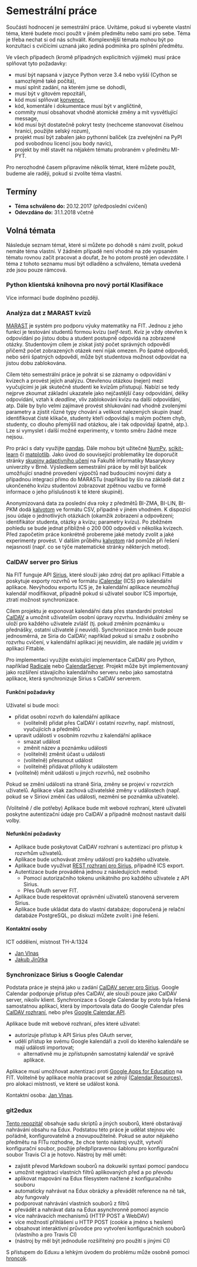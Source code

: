Semestrální práce
=================

Součástí hodnocení je semestrální práce. Uvítáme, pokud si vyberete vlastní téma, které budete moci použít v jiném předmětu nebo sami pro sebe.
Téma je třeba nechat si od nás schválit.
Komplexnější témata mohou být po konzultaci s cvičícími uznaná jako jediná podmínka pro splnění předmětu.

Ve všech případech (kromě případných explicitních výjimek) musí práce splňovat tyto požadavky:

 * musí být napsaná v jazyce Python verze 3.4 nebo vyšší (Cython se samozřejmě také počítá),
 * musí splnit zadání, na kterém jsme se dohodli,
 * musí být v gitovém repozitáři,
 * kód musí splňovat [konvence](https://www.python.org/dev/peps/pep-0008/),
 * kód, komentáře i dokumentace musí být v angličtině,
 * commity musí obsahovat vhodně atomické změny a mít vysvětlující message,
 * kód musí být dostatečně pokryt testy (nechceme stanovovat číselnou hranici, použijte selský rozum),
 * projekt musí být zabalen jako pythonní balíček (za zveřejnění na PyPI pod svobodnou licencí jsou body navíc),
 * projekt by měl stavět na nějakém tématu probraném v předmětu MI-PYT.

Pro nerozhodné časem připravíme několik témat, které můžete použít, budeme ale raději, pokud si zvolíte téma vlastní.

Termíny
-------

 * **Téma schváleno do:** 20.12.2017 (předposlední cvičení)
 * **Odevzdáno do:** 31.1.2018 včetně

Volná témata
------------

Následuje seznam témat, které si můžete po dohodě s námi zvolit, pokud nemáte téma vlastní.
V žádném případě není vhodné na zde vypsaném tématu rovnou začít pracovat a doufat, že ho potom prostě jen odevzdáte.
I téma z tohoto seznamu musí být odladěno a schváleno, témata uvedená zde jsou pouze rámcová.

### Python klientská knihovna pro nový portál Klasifikace

Více informací bude doplněno později.

### Analýza dat z MARAST kvízů

[MARAST](https://marast.fit.cvut.cz) je systém pro podporu výuky matematiky
na FIT. Jednou z jeho funkcí je testování studentů formou kvízu (*self-test*).
Kvíz je vždy otevřen k odpovídání po jistou dobu a student postupně
odpovídá na zobrazené otázky. Studentovým cílem je získat jistý počet správných
odpovědí přičemž počet zobrazených otázek není nijak omezen. Po špatné
odpovědi, nebo sérii špatných odpovědí, může být studentova možnost
odpovídat na jistou dobu zablokována.

Cílem této semestrální práce je pohrát si se záznamy o odpovídání v kvízech a
provést jejich analýzu. Otevřenou otázkou (nejen) mezi vyučujícími je jak
skutečně studenti ke kvízům přistupují. Nabízí se tedy nejprve zkoumat základní
ukazatele jako nejčastější časy odpovídání, délky odpovídání, vztah k
*deadline*, vliv zablokování kvízu na další odpovídání, atp. Dále by bylo
velmi zajímavé provést shlukování nad vhodně zvolenými parametry a zjistit
různé typy chování a velikost nalezených skupin (např. identifikovat čisté
klikače, studenty kteří odpovídají s malým počtem chyb, studenty, co dlouho
přemýšlí nad otázkou, ale i tak odpovídají špatně, atp.). Lze si vymyslet
i další možné experimenty, v tomto směru žádné meze nejsou.

Pro práci s daty využijte [pandas](http://pandas.pydata.org). Dále mohou
být užitečné [NumPy](http://www.numpy.org), [scikit-learn](https://scikit-learn.org) či [matplotlib](http://matplotlib.org). Jako úvod do související
problematiky lze doporučit stránky [skupiny adaptivního učení](http://www.fi.muni.cz/adaptivelearning/)
na Fakultě informatiky Masarykovy univerzity v Brně.
Výsledkem semestrální práce by měl být balíček umožňující snadné provedení
výpočtů nad budoucími novými daty a případnou integraci přímo do MARASTu
(například by šlo na základě dat z ukončeného kvízu studentovi zobrazovat
zpětnou vazbu ve formě informace o jeho příslušnosti k té které skupině).

Anonymizovaná data za poslední dva roky z předmětů BI-ZMA, BI-LIN, BI-PKM dodá
[kalvotom](http://github/kalvotom) ve formátu CSV, případně v jiném vhodném.
K dispozici jsou údaje o jednotlivých otázkách (okamžik zobrazení a
odpovězení; identifikátor studenta, otázky a kvízu; parametry kvízu).
Po zběžném pohledu se bude jednat přibližně o 200 000 odpovědí v několika
kvízech. Před započetím práce konkrétně probereme jaké metody zvolit a
jaké experimenty provést. V dalším průběhu [kalvotom](https://github.com/kalvotom)
rád pomůže při řešení nejasností (např. co se týče matematické stránky
některých metod).

### CalDAV server pro Sirius

Na FIT funguje API [Sirius], které slouží jako zdroj dat pro aplikaci Fittable a poskytuje exporty rozvrhů ve formátu [iCalendar] (ICS) pro kalendářní aplikace. Nevýhodou exportu ICS je, že kalendářní aplikace neumožňují kalendář modifikovat, případně pokud si uživatel soubor ICS importuje, ztratí možnost synchronizace.

Cílem projektu je exponovat kalendářní data přes standardní protokol [CalDAV] a umožnit uživatelům osobní úpravy rozvrhu. Individuální změny se uloží pro každého uživatele zvlášť (tj. pokud změním poznámku u přednášky, ostatní uživatelé jí neuvidí). Synchronizace změn bude pouze jednosměrná, ze Siria do CalDAV; například pokud si smažu z osobního rozvrhu cvičení, v kalendářní aplikaci jej neuvidím, ale nadále jej uvidím v aplikaci Fittable.

Pro implementaci využijte existující implementace CalDAV pro Python, například [Radicale](http://radicale.org/) nebo [CalendarServer](https://www.calendarserver.org/). Projekt může být implementovaný jako rozšíření stávajícího kalendářního serveru nebo jako samostatná aplikace, která synchronizuje Sirius s CalDAV serverem.

#### Funkční požadavky

Uživatel si bude moci:

* přidat osobní rozvrh do kalendářní aplikace
  * (volitelně) přidat přes CalDAV i ostatní rozvrhy, např. místností, vyučujících a předmětů
* upravit události v osobním rozvrhu z kalendářní aplikace
  * smazat událost
  * změnit název a poznámku události
  * (volitelně) změnit účast u události
  * (volitelně) přesunout událost
  * (volitelně) přidávat přílohy k událostem
* (volitelně) měnit události u jiných rozvrhů, než osobního

Pokud se změní události na straně Siria, změny se projeví v rozvrzích uživatelů. Aplikace však zachová uživatelské změny v událostech (např. pokud se v Siriovi změní čas události, nezmění se poznámka uživatele).

(Volitelně / dle potřeby) Aplikace bude mít webové rozhraní, které uživateli poskytne autentizační údaje pro CalDAV a případně možnost nastavit další volby.

#### Nefunkční požadavky

* Aplikace bude poskytovat CalDAV rozhraní s autentizací pro přístup k rozvrhům uživatelů.
* Aplikace bude uchovávat změny událostí pro každého uživatele.
* Aplikace bude využívat [REST rozhraní pro Sirius](https://cvut.github.io/sirius/docs/api-v1.html), případně ICS export.
* Autentizace bude prováděná jednou z následujících metod:
  * Pomocí autorizačního tokenu unikátního pro každého uživatele z API Sirius.
  * Přes OAuth server FIT.
* Aplikace bude respektovat oprávnění uživatelů stanovená serverem Sirius.
* Aplikace bude ukládat data do vlastní databáze; doporučená je relační databáze PostgreSQL, po diskuzi můžete zvolit i jiné řešení.

#### Kontaktní osoby

ICT oddělení, místnost TH-A:1324

* [Jan Vlnas](https://usermap.cvut.cz/profile/vlnasjan/)
* [Jakub Jirůtka](https://usermap.cvut.cz/profile/jirutjak/)

[Sirius]: https://github.com/cvut/sirius
[iCalendar]: https://en.wikipedia.org/wiki/ICalendar
[CalDAV]: https://en.wikipedia.org/wiki/CalDAV

### Synchronizace Sirius s Google Calendar

Podstata práce je stejná jako u zadání [CalDAV server pro Sirius](#caldav-server-pro-sirius). Google Calendar podporuje přístup přes CalDAV, ale slouží pouze jako CalDAV server, nikoliv klient. Synchronizace s Google Calendar by proto byla řešená samostatnou aplikací, která by importovala data do Google Calendar přes [CalDAV rozhraní](https://developers.google.com/google-apps/calendar/caldav/v2/guide), nebo přes [Google Calendar API](https://developers.google.com/google-apps/calendar/overview).

Aplikace bude mít webové rozhraní, přes které uživatel:

* autorizuje přístup k API Sirius přes OAuth server,
* udělí přístup ke svému Google kalendáři a zvolí do kterého kalendáře se mají události importovat;
  * alternativně mu je zpřístupněn samostatný kalendář ve správě aplikace.

Aplikace musí umožňovat autentizaci proti [Google Apps for Education](https://ict.fit.cvut.cz/~web/current/web/ict/GoogleApps/) na FIT. Volitelně by aplikace mohla pracovat se _zdroji_ ([Calendar Resources](https://support.google.com/a/answer/1686462?hl=en)), pro alokaci místnosti, ve které se událost koná.

Kontaktní osoba: [Jan Vlnas](https://usermap.cvut.cz/profile/vlnasjan/).

### git2edux

[Tento repozitář](https://github.com/cvut/MI-PYT) obsahuje sadu skriptů a jiných souborů,
které obstarávají nahrávání obsahu na Edux.
Podstatou této práce je udělat stejnou věc pořádně, konfigurovatelně a znovupoužitelně.
Pokud se autor nějakého předmětu na FITu rozhodne, že chce tento nástroj využít,
vytvoří konfigurační soubor,
použije předpřipravenou šablonu pro konfigurační soubor Travis CI a je hotovo.
Nástroj by měl umět:

 * zajistit převod Markdown souborů na dokuwiki syntaxi pomocí pandocu
 * umožnit registraci vlastních filtrů aplikovaných před a po převodu
 * aplikovat mapování na Edux filesystem načtené z konfiguračního souboru
 * automaticky nahrávat na Edux obrázky a převádět reference na ně tak, aby fungovaly
 * podporovat nahrávání vlastních souborů z filtrů
 * převádět a nahrávat data na Edux asynchronně pomocí asyncio
 * více nahrávacích mechanismů (HTTP POST a WebDAV)
 * více možností přihlášení u HTTP POST (cookie a jméno s heslem)
 * obsahovat interaktivní průvodce pro vytvoření konfiguračních souborů (vlastního a pro Travis CI)
 * (nástroj by měl být jednoduše rozšířitelný pro použití s jinými CI)

S přístupem do Eduxu a lehkým úvodem do problému může osobně pomoci
[hroncok](http://github.com/hroncok).
